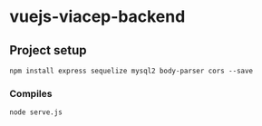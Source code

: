# vuejs-viacep-backend

## Project setup
```
npm install express sequelize mysql2 body-parser cors --save
```

### Compiles 
```
node serve.js
```
